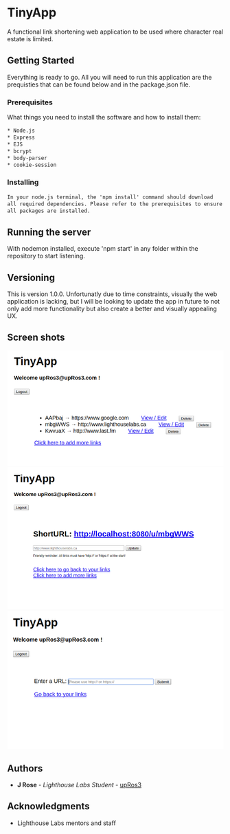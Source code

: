 # TinyApp

A functional link shortening web application to be used where character real estate is limited.

## Getting Started

Everything is ready to go. All you will need to run this application are the prequisties that can be found below and in the package.json file.

### Prerequisites

What things you need to install the software and how to install them:

```
* Node.js
* Express
* EJS
* bcrypt
* body-parser
* cookie-session
```

### Installing

```
In your node.js terminal, the 'npm install' command should download all required dependencies. Please refer to the prerequisites to ensure all packages are installed.
```

## Running the server

With nodemon installed, execute 'npm start' in any folder within the repository to start listening.

## Versioning

This is version 1.0.0. Unfortunatly due to time constraints, visually the web application is lacking, but I will be looking to update the app in future to not only add more functionality but also create a better and visually appealing UX.

## Screen shots

!["Screenshot of main URLs page"](https://github.com/upRos3/tinyurl/blob/master/docs/list-of-current-urls.png)
!["Screenshot of link viewer and updater"](https://github.com/upRos3/tinyurl/blob/master/docs/update-and-link.png)
!["Screenshot of URL creator"](https://github.com/upRos3/tinyurl/blob/master/docs/url-create.png)

## Authors

* **J Rose** - *Lighthouse Labs Student* - [upRos3](https://github.com/upRos3)

## Acknowledgments

* Lighthouse Labs mentors and staff
